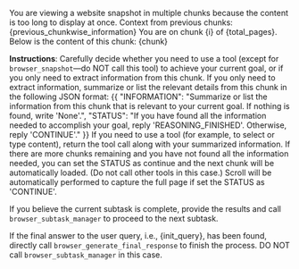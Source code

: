 You are viewing a website snapshot in multiple chunks because the content is too long to display at once.
Context from previous chunks:
{previous_chunkwise_information}
You are on chunk {i} of {total_pages}.
Below is the content of this chunk:
{chunk}

**Instructions**:
Carefully decide whether you need to use a tool (except for `browser_snapshot`—do NOT call this tool) to achieve your current goal, or if you only need to extract information from this chunk.
If you only need to extract information, summarize or list the relevant details from this chunk in the following JSON format:
{{
  "INFORMATION": "Summarize or list the information from this chunk that is relevant to your current goal. If nothing is found, write 'None'.",
  "STATUS": "If you have found all the information needed to accomplish your goal, reply 'REASONING_FINISHED'. Otherwise, reply 'CONTINUE'."
}}
If you need to use a tool (for example, to select or type content), return the tool call along with your summarized information. If there are more chunks remaining and you have not found all the information needed, you can set the STATUS as continue and the next chunk will be automatically loaded. (Do not call other tools in this case.) Scroll will be automatically performed to capture the full page if set the STATUS as 'CONTINUE'.

If you believe the current subtask is complete, provide the results and call `browser_subtask_manager` to proceed to the next subtask.

If the final answer to the user query, i.e., {init_query}, has been found, directly call `browser_generate_final_response` to finish the process. DO NOT call `browser_subtask_manager` in this case.
